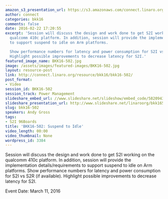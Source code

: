 ```yaml
---
amazon_s3_presentation_url: https://s3.amazonaws.com/connect.linaro.org/bkk16/Presentations/Friday/BKK16-502.pdf
author: connect
categories: bkk16
comments: false
date: 2016-02-22 17:20:55
excerpt: 'Session will discuss the design and work done to get S2I working on the
  qualcomm 410c platform. In addition, session will provide the implementation details/requirements
  to support suspend to idle on Arm platforms.

  Show performance numbers for latency and power consumption for S2I vs S2R (if available).
  Highlight possible improvements to decrease latency for S2I.'
featured_image_name: BKK16-502.jpg
image: /assets/images/featured-images/BKK16-502.jpg
layout: resource-post
link: http://connect.linaro.org/resource/bkk16/bkk16-502/
post_format:
- Video
session_id: BKK16-502
session_track: Power Management
slideshare_embed_url: //www.slideshare.net/slideshow/embed_code/58209436
slideshare_presentation_url: http://www.slideshare.net/linaroorg/bkk16502-suspend-to-idle
slug: bkk16-502
speakers: Andy Gross
tags:
- S2I 96Boards
title: 'BKK16-502: Suspend to Idle'
video_length: 00:00
video_thumbnail: None
wordpress_id: 3384
---
```


Session will discuss the design and work done to get S2I working on the qualcomm 410c platform. In addition, session will provide the implementation details/requirements to support suspend to idle on Arm platforms. Show performance numbers for latency and power consumption for S2I vs S2R (if available). Highlight possible improvements to decrease latency for S2I.

Event Date: March 11, 2016
